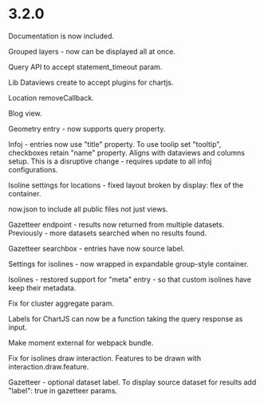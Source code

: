# 3.2.0

Documentation is now included.

Grouped layers - now can be displayed all at once.

Query API to accept statement_timeout param.

Lib Dataviews create to accept plugins for chartjs.

Location removeCallback.

Blog view.

Geometry entry - now supports query property.

Infoj - entries now use "title" property. To use toolip set "tooltip", checkboxes retain "name" property. Aligns with dataviews and columns setup. This is a disruptive change - requires update to all infoj configurations.

Isoline settings for locations - fixed layout broken by display: flex of the container.

now.json to include all public files not just views.

Gazetteer endpoint - results now returned from multiple datasets. Previously - more datasets searched when no results found.

Gazetteer searchbox - entries have now source label.

Settings for isolines - now wrapped in expandable group-style container.

Isolines - restored support for "meta" entry - so that custom isolines have keep their metadata.

Fix for cluster aggregate param.

Labels for ChartJS can now be a function taking the query response as input.

Make moment external for webpack bundle.

Fix for isolines draw interaction. Features to be drawn with interaction.draw.feature.

Gazetteer - optional dataset label. To display source dataset for results add "label": true in gazetteer params.